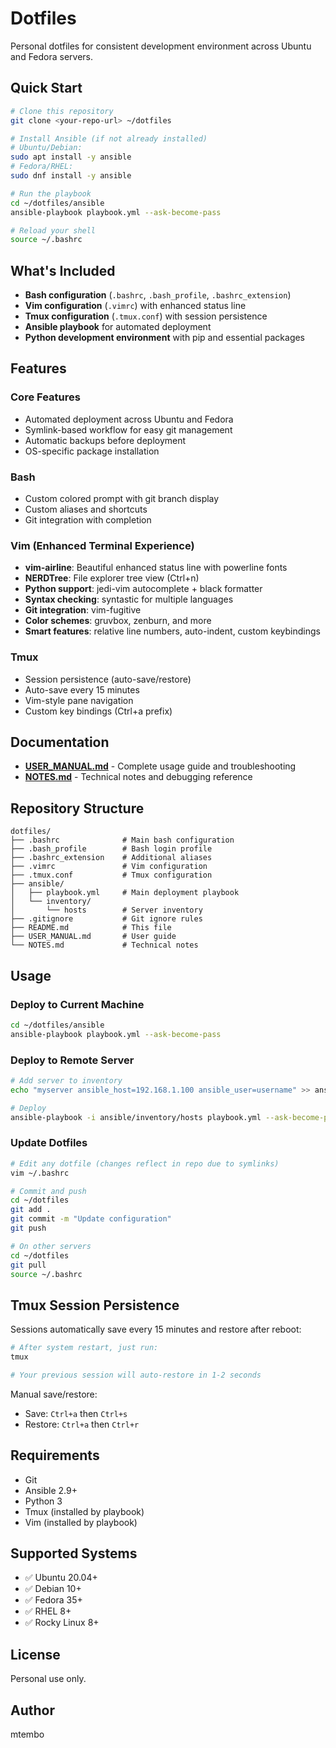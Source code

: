 # Dotfiles

Personal dotfiles for consistent development environment across Ubuntu and Fedora servers.

## Quick Start

```bash
# Clone this repository
git clone <your-repo-url> ~/dotfiles

# Install Ansible (if not already installed)
# Ubuntu/Debian:
sudo apt install -y ansible
# Fedora/RHEL:
sudo dnf install -y ansible

# Run the playbook
cd ~/dotfiles/ansible
ansible-playbook playbook.yml --ask-become-pass

# Reload your shell
source ~/.bashrc
```

## What's Included

- **Bash configuration** (`.bashrc`, `.bash_profile`, `.bashrc_extension`)
- **Vim configuration** (`.vimrc`) with enhanced status line
- **Tmux configuration** (`.tmux.conf`) with session persistence
- **Ansible playbook** for automated deployment
- **Python development environment** with pip and essential packages

## Features

### Core Features
- Automated deployment across Ubuntu and Fedora
- Symlink-based workflow for easy git management
- Automatic backups before deployment
- OS-specific package installation

### Bash
- Custom colored prompt with git branch display
- Custom aliases and shortcuts
- Git integration with completion

### Vim (Enhanced Terminal Experience)
- **vim-airline**: Beautiful enhanced status line with powerline fonts
- **NERDTree**: File explorer tree view (Ctrl+n)
- **Python support**: jedi-vim autocomplete + black formatter
- **Syntax checking**: syntastic for multiple languages
- **Git integration**: vim-fugitive
- **Color schemes**: gruvbox, zenburn, and more
- **Smart features**: relative line numbers, auto-indent, custom keybindings

### Tmux
- Session persistence (auto-save/restore)
- Auto-save every 15 minutes
- Vim-style pane navigation
- Custom key bindings (Ctrl+a prefix)

## Documentation

- **[USER_MANUAL.md](USER_MANUAL.md)** - Complete usage guide and troubleshooting
- **[NOTES.md](NOTES.md)** - Technical notes and debugging reference

## Repository Structure

```
dotfiles/
├── .bashrc              # Main bash configuration
├── .bash_profile        # Bash login profile
├── .bashrc_extension    # Additional aliases
├── .vimrc               # Vim configuration
├── .tmux.conf           # Tmux configuration
├── ansible/
│   ├── playbook.yml     # Main deployment playbook
│   └── inventory/
│       └── hosts        # Server inventory
├── .gitignore           # Git ignore rules
├── README.md            # This file
├── USER_MANUAL.md       # User guide
└── NOTES.md             # Technical notes
```

## Usage

### Deploy to Current Machine

```bash
cd ~/dotfiles/ansible
ansible-playbook playbook.yml --ask-become-pass
```

### Deploy to Remote Server

```bash
# Add server to inventory
echo "myserver ansible_host=192.168.1.100 ansible_user=username" >> ansible/inventory/hosts

# Deploy
ansible-playbook -i ansible/inventory/hosts playbook.yml --ask-become-pass
```

### Update Dotfiles

```bash
# Edit any dotfile (changes reflect in repo due to symlinks)
vim ~/.bashrc

# Commit and push
cd ~/dotfiles
git add .
git commit -m "Update configuration"
git push

# On other servers
cd ~/dotfiles
git pull
source ~/.bashrc
```

## Tmux Session Persistence

Sessions automatically save every 15 minutes and restore after reboot:

```bash
# After system restart, just run:
tmux

# Your previous session will auto-restore in 1-2 seconds
```

Manual save/restore:
- Save: `Ctrl+a` then `Ctrl+s`
- Restore: `Ctrl+a` then `Ctrl+r`

## Requirements

- Git
- Ansible 2.9+
- Python 3
- Tmux (installed by playbook)
- Vim (installed by playbook)

## Supported Systems

- ✅ Ubuntu 20.04+
- ✅ Debian 10+
- ✅ Fedora 35+
- ✅ RHEL 8+
- ✅ Rocky Linux 8+

## License

Personal use only.

## Author

mtembo
